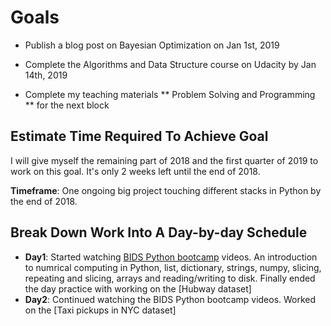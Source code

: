 # Goals
* Publish a blog post on Bayesian Optimization on Jan 1st, 2019

* Complete the Algorithms and Data Structure course on Udacity by Jan 14th, 2019

* Complete my teaching materials ** Problem Solving and Programming ** for the next block

## Estimate Time Required To Achieve Goal

I will give myself the remaining part of 2018 and the first quarter of 2019 to work on this goal. It's only 2 weeks left until the end of 2018. 

**Timeframe**: One ongoing big project touching different stacks in Python by the end of 2018.

## Break Down Work Into A Day-by-day Schedule

* **Day1**: Started watching [BIDS Python bootcamp] videos. An introduction to numrical computing in Python, list, dictionary, strings, numpy, slicing, repeating and slicing, arrays and reading/writing to disk. Finally ended the day practice with working on the [Hubway dataset]
* **Day2**: Continued watching the BIDS Python bootcamp videos. Worked on the [Taxi pickups in NYC dataset]


[BIDS Python bootcamp]: https://bids.berkeley.edu/news/python-boot-camp-fall-2016-training-videos-available-online
[Pandas Plotting Documentation]:http://pandas.pydata.org/pandas-docs/version/0.18.1/visualization.html
